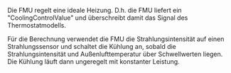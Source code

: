 Die FMU regelt eine ideale Heizung. D.h. die FMU liefert
ein "CoolingControlValue" und überschreibt damit das Signal
des Thermostatmodells.

Für die Berechnung verwendet die FMU die Strahlungsintensität
auf einen Strahlungssensor und schaltet die Kühlung an, sobald die
Strahlungsintensität und Außenlufttemperatur über Schwellwerten liegen.
Die Kühlung läuft dann ungeregelt mit konstanter Leistung.

